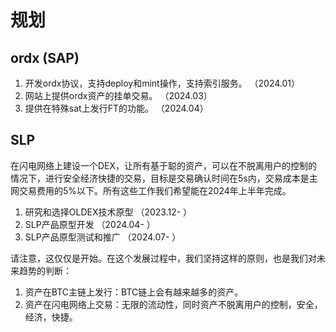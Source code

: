 规划
============


ordx (SAP)
----

1. 开发ordx协议，支持deploy和mint操作，支持索引服务。  （2024.01）
2. 网站上提供ordx资产的挂单交易。    （2024.03）
3. 提供在特殊sat上发行FT的功能。     （2024.04）



SLP
----
在闪电网络上建设一个DEX，让所有基于聪的资产，可以在不脱离用户的控制的情况下，进行安全经济快捷的交易，目标是交易确认时间在5s内，交易成本是主网交易费用的5%以下。所有这些工作我们希望能在2024年上半年完成。

1. 研究和选择OLDEX技术原型  （2023.12- ）
2. SLP产品原型开发       （2024.04- ）
3. SLP产品原型测试和推广  （2024.07- ）


请注意，这仅仅是开始。在这个发展过程中，我们坚持这样的原则，也是我们对未来趋势的判断：   
1. 资产在BTC主链上发行：BTC链上会有越来越多的资产。
2. 资产在闪电网络上交易：无限的流动性，同时资产不脱离用户的控制，安全，经济，快捷。